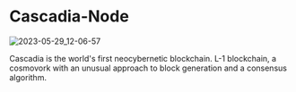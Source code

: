 # Cascadia-Node
![2023-05-29_12-06-57](https://github.com/Stefpoker/Cascadia-Node/assets/124903755/5bb16034-d4ab-45d1-bef9-860cad5156cb)


Cascadia is the world's first neocybernetic blockchain. L-1 blockchain, a cosmovork with an unusual approach to block generation and a consensus algorithm.
